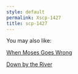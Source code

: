 ```yaml
---
style: default
permalink: Xscp-1427
title: scp-1427
---
```

You may also like:

[When Moses Goes Wrong](http://scp-wiki.net/when-moses-goes-wrong)

[Down by the River](http://scp-wiki.net/down-by-the-river)
